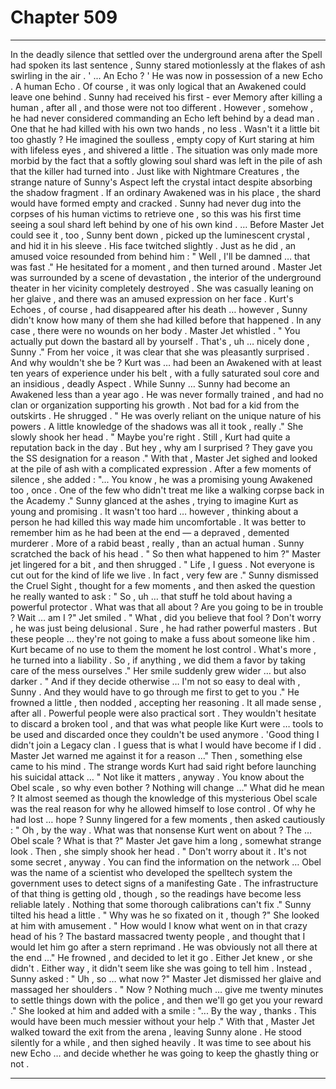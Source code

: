 
# Chapter 509


---

In the deadly silence that settled over the underground arena after the Spell had spoken its last sentence , Sunny stared motionlessly at the flakes of ash swirling in the air .
' ... An Echo ? '
He was now in possession of a new Echo .
A human Echo .
Of course , it was only logical that an Awakened could leave one behind . Sunny had received his first - ever Memory after killing a human , after all , and those were not too different . However , somehow , he had never considered commanding an Echo left behind by a dead man . One that he had killed with his own two hands , no less .
Wasn't it a little bit too ghastly ?
He imagined the soulless , empty copy of Kurt staring at him with lifeless eyes , and shivered a little .
The situation was only made more morbid by the fact that a softly glowing soul shard was left in the pile of ash that the killer had turned into . Just like with Nightmare Creatures , the strange nature of Sunny's Aspect left the crystal intact despite absorbing the shadow fragment . If an ordinary Awakened was in his place , the shard would have formed empty and cracked .
Sunny had never dug into the corpses of his human victims to retrieve one , so this was his first time seeing a soul shard left behind by one of his own kind .
… Before Master Jet could see it , too , Sunny bent down , picked up the luminescent crystal , and hid it in his sleeve . His face twitched slightly .
Just as he did , an amused voice resounded from behind him :
" Well , I'll be damned … that was fast ."
He hesitated for a moment , and then turned around .
Master Jet was surrounded by a scene of devastation , the interior of the underground theater in her vicinity completely destroyed . She was casually leaning on her glaive , and there was an amused expression on her face . Kurt's Echoes , of course , had disappeared after his death … however , Sunny didn't know how many of them she had killed before that happened .
In any case , there were no wounds on her body .
Master Jet whistled .
" You actually put down the bastard all by yourself . That's , uh … nicely done , Sunny ."
From her voice , it was clear that she was pleasantly surprised . And why wouldn't she be ? Kurt was … had been an Awakened with at least ten years of experience under his belt , with a fully saturated soul core and an insidious , deadly Aspect . While Sunny … Sunny had become an Awakened less than a year ago . He was never formally trained , and had no clan or organization supporting his growth .
Not bad for a kid from the outskirts .
He shrugged .
" He was overly reliant on the unique nature of his powers . A little knowledge of the shadows was all it took , really ."
She slowly shook her head .
" Maybe you're right . Still , Kurt had quite a reputation back in the day . But hey , why am I surprised ? They gave you the SS designation for a reason ."
With that , Master Jet sighed and looked at the pile of ash with a complicated expression .
After a few moments of silence , she added :
"... You know , he was a promising young Awakened too , once . One of the few who didn't treat me like a walking corpse back in the Academy ."
Sunny glanced at the ashes , trying to imagine Kurt as young and promising . It wasn't too hard … however , thinking about a person he had killed this way made him uncomfortable .
It was better to remember him as he had been at the end — a depraved , demented murderer . More of a rabid beast , really , than an actual human .
Sunny scratched the back of his head .
" So then what happened to him ?"
Master jet lingered for a bit , and then shrugged .
" Life , I guess . Not everyone is cut out for the kind of life we live . In fact , very few are ."
Sunny dismissed the Cruel Sight , thought for a few moments , and then asked the question he really wanted to ask :
" So , uh … that stuff he told about having a powerful protector . What was that all about ? Are you going to be in trouble ? Wait … am I ?"
Jet smiled .
" What , did you believe that fool ? Don't worry , he was just being delusional . Sure , he had rather powerful masters . But these people … they're not going to make a fuss about someone like him . Kurt became of no use to them the moment he lost control . What's more , he turned into a liability . So , if anything , we did them a favor by taking care of the mess ourselves ."
Her smile suddenly grew wider … but also darker .
" And if they decide otherwise … I'm not so easy to deal with , Sunny . And they would have to go through me first to get to you ."
He frowned a little , then nodded , accepting her reasoning . It all made sense , after all . Powerful people were also practical sort . They wouldn't hesitate to discard a broken tool , and that was what people like Kurt were … tools to be used and discarded once they couldn't be used anymore .
'Good thing I didn't join a Legacy clan . I guess that is what I would have become if I did . Master Jet warned me against it for a reason ..."
Then , something else came to his mind .
The strange words Kurt had said right before launching his suicidal attack …
" Not like it matters , anyway . You know about the Obel scale , so why even bother ? Nothing will change …"
What did he mean ? It almost seemed as though the knowledge of this mysterious Obel scale was the real reason for why he allowed himself to lose control . Of why he had lost … hope ?
Sunny lingered for a few moments , then asked cautiously :
" Oh , by the way . What was that nonsense Kurt went on about ? The … Obel scale ? What is that ?"
Master Jet gave him a long , somewhat strange look . Then , she simply shook her head .
" Don't worry about it . It's not some secret , anyway . You can find the information on the network … Obel was the name of a scientist who developed the spelltech system the government uses to detect signs of a manifesting Gate . The infrastructure of that thing is getting old , though , so the readings have become less reliable lately . Nothing that some thorough calibrations can't fix ."
Sunny tilted his head a little .
" Why was he so fixated on it , though ?"
She looked at him with amusement .
" How would I know what went on in that crazy head of his ? The bastard massacred twenty people , and thought that I would let him go after a stern reprimand . He was obviously not all there at the end …"
He frowned , and decided to let it go . Either Jet knew , or she didn't . Either way , it didn't seem like she was going to tell him .
Instead , Sunny asked :
" Uh , so … what now ?"
Master Jet dismissed her glaive and massaged her shoulders .
" Now ? Nothing much … give me twenty minutes to settle things down with the police , and then we'll go get you your reward ."
She looked at him and added with a smile :
"... By the way , thanks . This would have been much messier without your help ."
With that , Master Jet walked toward the exit from the arena , leaving Sunny alone .
He stood silently for a while , and then sighed heavily .
It was time to see about his new Echo … and decide whether he was going to keep the ghastly thing or not .

---

